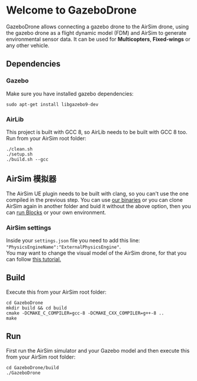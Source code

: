 # Welcome to GazeboDrone

GazeboDrone allows connecting a gazebo drone to the AirSim drone, using the gazebo drone as a flight dynamic model (FDM) and AirSim to generate environmental sensor data. It can be used for **Multicopters**, **Fixed-wings** or any other vehicle.


## Dependencies

### Gazebo

Make sure you have installed gazebo dependencies:

```
sudo apt-get install libgazebo9-dev
```

### AirLib

This project is built with GCC 8, so AirLib needs to be built with GCC 8 too. 
Run from your AirSim root folder:  
```
./clean.sh
./setup.sh
./build.sh --gcc
```

## AirSim 模拟器

The AirSim UE plugin needs to be built with clang, so you can't use the one compiled in the previous step. You can use [our binaries](https://github.com/microsoft/AirSim/releases) or you can clone AirSim again in another folder and buid it without the above option, then you can [run Blocks](build_linux.md#how-to-use-airsim) or your own environment.


### AirSim settings

Inside your `settings.json` file you need to add this line:  
`"PhysicsEngineName":"ExternalPhysicsEngine"`.  
You may want to change the visual model of the AirSim drone, for that you can follow [this tutorial.](https://youtu.be/Bp86WiLUC80)


## Build 

Execute this from your AirSim root folder:  
```
cd GazeboDrone
mkdir build && cd build
cmake -DCMAKE_C_COMPILER=gcc-8 -DCMAKE_CXX_COMPILER=g++-8 ..
make
```

## Run

First run the AirSim simulator and your Gazebo model and then execute this from your AirSim root folder:

```
cd GazeboDrone/build
./GazeboDrone
```

